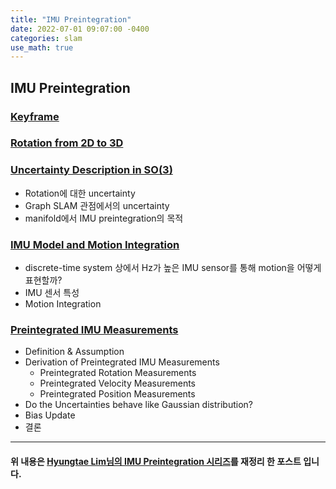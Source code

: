 ```yaml
---
title: "IMU Preintegration"
date: 2022-07-01 09:07:00 -0400
categories: slam
use_math: true
---
```


## IMU Preintegration

### [Keyframe](https://www.notion.so/devshin/IMU-Preintegration-c57d7d74c5494aee9c593af8642b992b#3b2763bad0674ea4a17dcffc37809eb5)

### [Rotation from 2D to 3D](https://www.notion.so/devshin/IMU-Preintegration-c57d7d74c5494aee9c593af8642b992b#954b3f740c614c90bfbed398100d7784)

### [Uncertainty Description in SO(3)](https://www.notion.so/devshin/IMU-Preintegration-c57d7d74c5494aee9c593af8642b992b#f4c4f19f7f214a9a89899f1c0f2c1f45)

- Rotation에 대한 uncertainty
- Graph SLAM 관점에서의 uncertainty
- manifold에서 IMU preintegration의 목적

### [IMU Model and Motion Integration](https://www.notion.so/devshin/IMU-Preintegration-c57d7d74c5494aee9c593af8642b992b#1f78ec3bb0f844a4aba45ba5eec7fda6)

- discrete-time system 상에서 Hz가 높은 IMU sensor를 통해 motion을 어떻게 표현할까?
- IMU 센서 특성
- Motion Integration

### [Preintegrated IMU Measurements](https://www.notion.so/devshin/IMU-Preintegration-c57d7d74c5494aee9c593af8642b992b#5d7eecedbf8e451788f227b2372927fb)

- Definition & Assumption
- Derivation of Preintegrated IMU Measurements
  - Preintegrated Rotation Measurements
  - Preintegrated Velocity Measurements
  - Preintegrated Position Measurements
- Do the Uncertainties behave like Gaussian distribution?
- Bias Update
- 결론

---

#### 위 내용은 [Hyungtae Lim님의 IMU Preintegration 시리즈](https://limhyungtae.github.io/2022-04-01-IMU-Preintegration-(Easy)-1.-Introduction/)를 재정리 한 포스트 입니다.